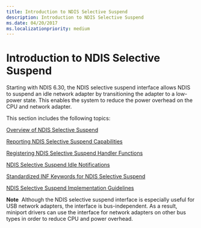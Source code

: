 ```yaml
---
title: Introduction to NDIS Selective Suspend
description: Introduction to NDIS Selective Suspend
ms.date: 04/20/2017
ms.localizationpriority: medium
---
```


# Introduction to NDIS Selective Suspend


Starting with NDIS 6.30, the NDIS selective suspend interface allows NDIS to suspend an idle network adapter by transitioning the adapter to a low-power state. This enables the system to reduce the power overhead on the CPU and network adapter.

This section includes the following topics:

[Overview of NDIS Selective Suspend](overview-of-ndis-selective-suspend.md)

[Reporting NDIS Selective Suspend Capabilities](reporting-ndis-selective-suspend-capabilities.md)

[Registering NDIS Selective Suspend Handler Functions](registering-ndis-selective-suspend-handler-functions.md)

[NDIS Selective Suspend Idle Notifications](ndis-selective-suspend-idle-notifications.md)

[Standardized INF Keywords for NDIS Selective Suspend](standardized-inf-keywords-for-ndis-selective-suspend.md)

[NDIS Selective Suspend Implementation Guidelines](managing-irp-resources-for-ndis-selective-suspend.md)

**Note**  Although the NDIS selective suspend interface is especially useful for USB network adapters, the interface is bus-independent. As a result, miniport drivers can use the interface for network adapters on other bus types in order to reduce CPU and power overhead.

 

 

 





